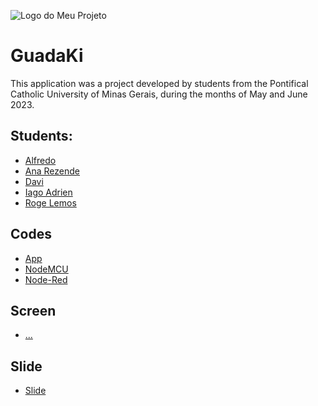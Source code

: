 ![Logo do Meu Projeto]([https://github.com/seu-usuario/seu-repositorio/raw/main/pasta-da-imagem/imagem.png](https://github.com/Miukiyn/GuadaKi/blob/main/guardaki-interface.png))



# GuadaKi
This application was a project developed by students from the Pontifical Catholic University of Minas Gerais, during the months of May and June 2023.

## Students:
- [Alfredo](...)  
- [Ana Rezende](...)  
- [Davi](...)  
- [Iago Adrien](https://github.com/Miukiyn)  
- [Roge Lemos](...)  

## Codes
- [App](...)  
- [NodeMCU](...)  
- [Node-Red](...)  

## Screen
- [...](...)  

## Slide
- [Slide](...)  
